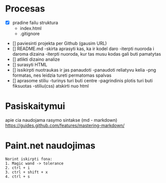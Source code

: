 # Procesas

- [x] pradine failu struktura
    - index.html
    - .gitignore
- [] paviesinti projekta per Github (gausim URL)
- [] README.md
    -skirta aprasyti kas, ka ir kodel daro
    -iterpti nuoroda i daroma dizaina
    -iterpti nuoroda, kur tas musu kodas gali buti pamatytas
- [] atlikti dizaino analize
- [] surasyti HTML
- [] issikirpti nuotraukas ir jas panaudoti
    -panaudoti reliatyvu kelia
    -png formatas, nes leidzia tureti permatomas spalvas
- [] aprasome stiliu
    -turinys turi buti centre
    -pagrindinis plotis turi buti fiksuotas
    -stiliu(css) atskirti nuo html

# Pasiskaitymui

apie cia naudojama rasymo sintakse (md - markdown)
https://guides.github.com/features/mastering-markdown/

# Paint.net naudojimas
    Norint iskirpti fona:
    1. Magic wand -> tolerance
    2. ctrl + i
    3. ctrl + shift + x
    4. ctrl + s